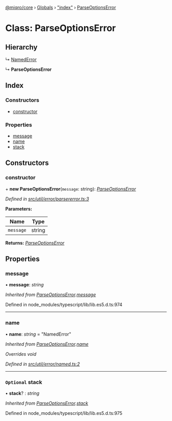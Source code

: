 [@miqro/core](../README.md) › [Globals](../globals.md) › ["index"](../modules/_index_.md) › [ParseOptionsError](_index_.parseoptionserror.md)

# Class: ParseOptionsError

## Hierarchy

  ↳ [NamedError](_util_error_named_.namederror.md)

  ↳ **ParseOptionsError**

## Index

### Constructors

* [constructor](_index_.parseoptionserror.md#constructor)

### Properties

* [message](_index_.parseoptionserror.md#message)
* [name](_index_.parseoptionserror.md#name)
* [stack](_index_.parseoptionserror.md#optional-stack)

## Constructors

###  constructor

\+ **new ParseOptionsError**(`message`: string): *[ParseOptionsError](_index_.parseoptionserror.md)*

*Defined in [src/util/error/parsererror.ts:3](https://github.com/claukers/miqro-core/blob/01b49b2/src/util/error/parsererror.ts#L3)*

**Parameters:**

Name | Type |
------ | ------ |
`message` | string |

**Returns:** *[ParseOptionsError](_index_.parseoptionserror.md)*

## Properties

###  message

• **message**: *string*

*Inherited from [ParseOptionsError](_index_.parseoptionserror.md).[message](_index_.parseoptionserror.md#message)*

Defined in node_modules/typescript/lib/lib.es5.d.ts:974

___

###  name

• **name**: *string* = "NamedError"

*Inherited from [ParseOptionsError](_index_.parseoptionserror.md).[name](_index_.parseoptionserror.md#name)*

*Overrides void*

*Defined in [src/util/error/named.ts:2](https://github.com/claukers/miqro-core/blob/01b49b2/src/util/error/named.ts#L2)*

___

### `Optional` stack

• **stack**? : *string*

*Inherited from [ParseOptionsError](_index_.parseoptionserror.md).[stack](_index_.parseoptionserror.md#optional-stack)*

Defined in node_modules/typescript/lib/lib.es5.d.ts:975
